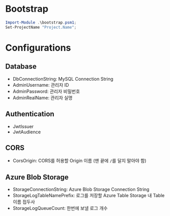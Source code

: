 # Bootstrap

```powershell
Import-Module .\bootstrap.psm1;
Set-ProjectName "Project.Name";
```

# Configurations

## Database

* DbConnectionString: MySQL Connection String
* AdminUsername: 관리자 ID
* AdminPassword: 관리자 비밀번호
* AdminRealName: 관리자 실명

## Authentication

* JwtIssuer
* JwtAudience

## CORS

* CorsOrigin: CORS를 허용할 Origin 이름 (맨 끝에 `/`를 달지 말아야 함)

## Azure Blob Storage

* StorageConnectionString: Azure Blob Storage Connection String
* StorageLogTableNamePrefix: 로그를 저장할 Azure Table Storage 내 Table 이름 접두사
* StorageLogQueueCount: 한번에 보낼 로그 개수